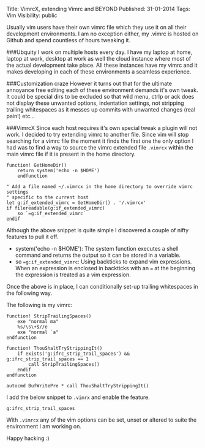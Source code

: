 Title: VimrcX, extending Vimrc and BEYOND
Published: 31-01-2014
Tags: Vim
Visibility: public

Usually vim users have their own vimrc file which they use it on all their
development environments. I am no exception either, my .vimrc is hosted on
Github and spend countless of hours tweaking it.

###Ubquity
I work on multiple hosts every day. I have my laptop at home, laptop at work,
desktop at work as well the cloud instance where most of the actual development
take place. All these instances have my vimrc and it makes developing in each
of these environments a seamless experience.

###Customization craze
However it turns out that for the ultimate annoyance free editing each of these
environment demands it's own tweak. It could be special dirs to be excluded so
that wild menu, ctrlp or ack does not display these unwanted options,
indentation settings, not stripping trailing whitespaces as it messes up
commits with unwanted changes (real pain!) etc...

###VimrcX
Since each host requires it's own special tweak a plugin will not work. I
decided to try extending vimrc to another file. Since vim will stop searching
for a vimrc file the moment it finds the first one the only option I had was to
find a way to source the vimrc extended file `.vimrcx` within the main vimrc
file if it is present in the home directory.

```
function! GetHomeDir()
    return system('echo -n $HOME')
    endfunction

" Add a file named ~/.vimrcx in the home directory to override vimrc settings
" specific to the current host
let g:if_extended_vimrc = GetHomeDir() . '/.vimrcx'
if filereadable(g:if_extended_vimrc)
    so `=g:if_extended_vimrc`
endif
```

Although the above snippet is quite simple I discovered a couple of nifty features to pull it off.

* system('echo -n $HOME'): The system function executes a shell command and
  returns the output so it can be stored in a variable.
* so `=g:if_extended_vimrc`: Using backticks to expand vim expressions. When an
 expression is enclosed in backticks with an `=` at the beginning the
 expression is treated as a vim expression.

Once the above is in place, I can conditionally set-up trailing whitespaces in
the following way.

The following is my vimrc:
```
function! StripTrailingSpaces()
    exe "normal ma"
    %s/\s\+$//e
    exe "normal `a"
endfunction

function! ThouShaltTryStrippingIt()
    if exists('g:ifrc_strip_trail_spaces') && g:ifrc_strip_trail_spaces == 1
        call StripTrailingSpaces()
    endif
endfunction

autocmd BufWritePre * call ThouShaltTryStrippingIt()
```
I add the below snippet to `.vimrx` and enable the feature.

```
g:ifrc_strip_trail_spaces
```

With `.vimrcx` any of the vim options can be set, unset or altered to suite the
environment I am working on.

Happy hacking :)
